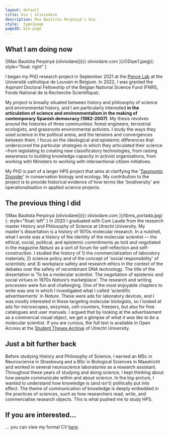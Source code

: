 ```yaml
---
layout: default
title: bio | oliviodare
description: Max Bautista Perpinyà's bio
style:  type2page
pageID: bio-page
---
```


## What I am doing now
![Max Bautista Perpinyà (oliviodare)]({{ oliviodare.com }}/ODqw1.jpeg){: style="float: right" }

I began my PhD research project in September 2021 at the <a href="https://pencelab.be/" target="_blank">Pence Lab</a> at the Université catholique de Louvain in Belgium. In 2022, I was granted the *Aspirant* Doctoral Fellowship of the Belgian National Science Fund (FNRS, Fonds National de la Recherche Scientifique).

My project is broadly situated between history and philosophy of science and environmental history, and I am particularly interested **in the articulation of science and environmentalism in the making of contemporary Spanish democracy (1982-2007)**. My thesis revolves around the histories of three communities: forest engineers, terrestrial ecologists, and grassroots environmental activists. I study the ways they used science in the political arena, and the tensions and convergences between them. I focus on the ideological and epistemic differences that underscored the particular strategies in which they articulated their science –from legislating to creating new classificatory technologies, from raising awareness to building knowledge capacity in activist organisations, from working with Ministers to working with intersectional citizen initiatives. 

My PhD is part of a larger HPS project that aims at clarifying the '<a href="https://pencelab.be/projects/2021-pdr/" target="_blank">Taxonomic Disorder</a>' in conservation biology and ecology. My contribution to the project is to provide historical evidence of how terms like 'biodiversity' are operationalisation in applied science projects.

## The previous thing I did
![Max Bautista Perpinyà (oliviodare)]({{ oliviodare.com }}/tbms_portada.jpg){: style="float: left" }
In 2020 I graduated with Cum Laude from the research master History and Philosophy of Science at Utrecht University. My master's dissertation is a history of 1970s molecular research. In a nutshell, what I wrote was a history of the identity of the molecular scientist — the ethical, social, political, and epistemic commitments as told and negotiated in the magazine _Nature_ as a sort of forum for self-reflection and self-construction. I studied the history of 1) the commercialization of laboratory materials; 2) science policy and of the concept of 'social responsibility' of scientists; and 3) workplace safety and research ethics in the context of the debates over the safety of recombinant DNA technology. The title of the dissertation is ‘To be a molecular scientist. The negotiation of epistemic and social virtues in 1970s _Nature_’s marketplace’. The research and writing processes were fun and challenging. One of the most enjoyable chapters to write was one in which I investigated what I called 'scientific advertisements' in _Nature_. These were ads for laboratory devices, and I was mostly interested in those targeting molecular biologists, so I looked at ads for microscopes, enzymes, cell-counters, freezers, but also for free catalogues and user manuals. I argued that by looking at the advertisement as a commercial visual object, we get a glimpse of _what it was like to be_ a molecular scientist. If you are curious, the full text is available in Open Access at the <a href="https://studenttheses.uu.nl/handle/20.500.12932/38369" target="_blank">Student Theses Archive</a> of Utrecht University.  

## Just a bit further back
Before studying History and Philosophy of Science, I earned an MSc in Neuroscience in Strasbourg and a BSc in Biological Sciences in Maastricht and worked in several neuroscience laboratories as a research assistant. Throughout these years of studying and doing science, I kept thinking about how people communicate within and about science. In the big-picture, I wanted to understand how knowledge is (and isn't) politically put into effect. The theme of communication of knowledge is deeply embedded in the practices of sciences, such as how researchers read, write, and commercialise research objects. This is what pushed me to study HPS.


## If you are interested...
... you can view my formal CV <a href="https://oliviodare.github.io/cv/" target="_blank">here</a>.
